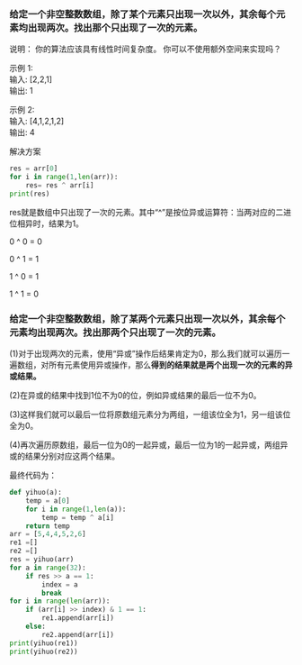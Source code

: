 ### 给定一个非空整数数组，除了某个元素只出现一次以外，其余每个元素均出现两次。找出那个只出现了一次的元素。

说明：
你的算法应该具有线性时间复杂度。 你可以不使用额外空间来实现吗？

示例 1: <br>
输入: [2,2,1]    
输出: 1

示例 2:<br>
输入: [4,1,2,1,2]     
输出: 4

解决方案
```python
res = arr[0]
for i in range(1,len(arr)):
    res= res ^ arr[i]
print(res)
```
res就是数组中只出现了一次的元素。其中“^”是按位异或运算符：当两对应的二进位相异时，结果为1。

0 ^ 0 = 0 

0 ^ 1 = 1

1 ^ 0 = 1

1 ^ 1 = 0

### 给定一个非空整数数组，除了某两个元素只出现一次以外，其余每个元素均出现两次。找出那两个只出现了一次的元素。

(1)对于出现两次的元素，使用“异或”操作后结果肯定为0，那么我们就可以遍历一遍数组，对所有元素使用异或操作，那么**得到的结果就是两个出现一次的元素的异或结果。**

(2)在异或的结果中找到1位不为0的位，例如异或结果的最后一位不为0。

(3)这样我们就可以最后一位将原数组元素分为两组，一组该位全为1，另一组该位全为0。

(4)再次遍历原数组，最后一位为0的一起异或，最后一位为1的一起异或，两组异或的结果分别对应这两个结果。

最终代码为：
```python
def yihuo(a):
    temp = a[0]
    for i in range(1,len(a)):
        temp = temp ^ a[i]
    return temp
arr = [5,4,4,5,2,6]
re1 =[]
re2 =[]
res = yihuo(arr)
for a in range(32):
    if res >> a == 1:
        index = a
        break
for i in range(len(arr)):
    if (arr[i] >> index) & 1 == 1:
        re1.append(arr[i])
    else:
        re2.append(arr[i])
print(yihuo(re1))
print(yihuo(re2))
```
